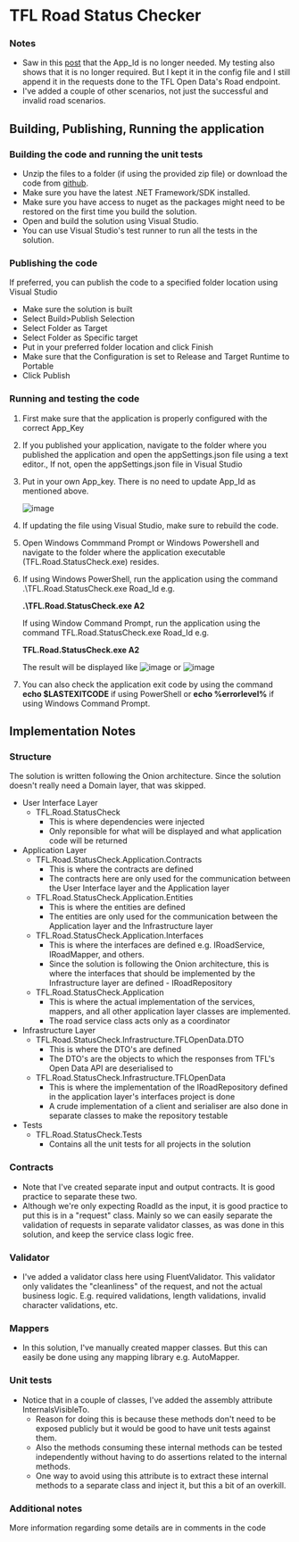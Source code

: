 # TFL Road Status Checker

### Notes
* Saw in this [post](https://techforum.tfl.gov.uk/t/not-able-to-find-app-id-and-key/1883/2) that the App_Id is no longer needed. My testing also shows that it is no longer required. But I kept it in the config file and I still append it in the requests done to the TFL Open Data's Road endpoint.
* I've added a couple of other scenarios, not just the successful and invalid road scenarios.

## Building, Publishing, Running the application

### Building the code and running the unit tests
* Unzip the files to a folder (if using the provided zip file) or download the code from [github](https://github.com/rbbarranco/tfl-road-statuscheck). 
* Make sure you have the latest .NET Framework/SDK installed.
* Make sure you have access to nuget as the packages might need to be restored on the first time you build the solution.
* Open and build the solution using Visual Studio. 
* You can use Visual Studio's test runner to run all the tests in the solution.

### Publishing the code
If preferred, you can publish the code to a specified folder location using Visual Studio
* Make sure the solution is built
* Select Build>Publish Selection
* Select Folder as Target
* Select Folder as Specific target
* Put in your preferred folder location and click Finish
* Make sure that the Configuration is set to Release and Target Runtime to Portable
* Click Publish

### Running and testing the code
1. First make sure that the application is properly configured with the correct App_Key
2. If you published your application, navigate to the folder where you published the application and open the appSettings.json file using a text editor., If not, open the appSettings.json file in Visual Studio
3. Put in your own App_key. There is no need to update App_Id as mentioned above.

   ![image](https://user-images.githubusercontent.com/21362502/222507673-6ad7da13-aa23-459d-a18d-29cf3fb3b5b3.png)

4. If updating the file using Visual Studio, make sure to rebuild the code.
5. Open Windows Commmand Prompt or Windows Powershell and navigate to the folder where the application executable (TFL.Road.StatusCheck.exe) resides.
6. If using Windows PowerShell, run the application using the command .\TFL.Road.StatusCheck.exe Road_Id e.g. 
   
   **.\TFL.Road.StatusCheck.exe A2**

   If using Window Command Prompt, run the application using the command TFL.Road.StatusCheck.exe Road_Id e.g. 
   
   **TFL.Road.StatusCheck.exe A2**

    The result will be displayed like
![image](https://user-images.githubusercontent.com/21362502/222509872-305708b7-f7f8-4c29-b34e-3586b040dd23.png) or
![image](https://user-images.githubusercontent.com/21362502/222510027-7c368c77-7b01-4fab-a841-ebce0b2abc5e.png)
 
7. You can also check the application exit code by using the command **echo $LASTEXITCODE** if using PowerShell or **echo %errorlevel%** if using Windows Command Prompt.

## Implementation Notes

### Structure
The solution is written following the Onion architecture. Since the solution doesn't really need a Domain layer, that was skipped.
* User Interface Layer
   * TFL.Road.StatusCheck
      * This is where dependencies were injected
      * Only reponsible for what will be displayed and what application code will be returned
* Application Layer
   * TFL.Road.StatusCheck.Application.Contracts
      * This is where the contracts are defined
      * The contracts here are only used for the communication between the User Interface layer and the Application layer
   * TFL.Road.StatusCheck.Application.Entities
      * This is where the entities are defined
      * The entities are only used for the communication between the Application layer and the Infrastructure layer
   * TFL.Road.StatusCheck.Application.Interfaces
      * This is where the interfaces are defined e.g. IRoadService, IRoadMapper, and others.
      * Since the solution is following the Onion architecture, this is where the interfaces that should be implemented by the Infrastructure layer are defined - IRoadRepository
   * TFL.Road.StatusCheck.Application
      * This is where the actual implementation of the services, mappers, and all other application layer classes are implemented.
      * The road service class acts only as a coordinator
* Infrastructure Layer
   * TFL.Road.StatusCheck.Infrastructure.TFLOpenData.DTO
      * This is where the DTO's are defined
      * The DTO's are the objects to which the responses from TFL's Open Data API are deserialised to
   * TFL.Road.StatusCheck.Infrastructure.TFLOpenData
      * This is where the implementation of the IRoadRepository defined in the application layer's interfaces project is done
      * A crude implementation of a client and serialiser are also done in separate classes to make the repository testable
* Tests
   * TFL.Road.StatusCheck.Tests
      * Contains all the unit tests for all projects in the solution
  
### Contracts
* Note that I've created separate input and output contracts. It is good practice to separate these two. 
* Although we're only expecting RoadId as the input, it is good practice to put this is in a "request" class. Mainly so we can easily separate the validation of requests in separate validator classes, as was done in this solution, and keep the service class logic free.

### Validator
* I've added a validator class here using FluentValidator. This validator only validates the "cleanliness" of the request, and not the actual business logic. E.g. required validations, length validations, invalid character validations, etc.

### Mappers
* In this solution, I've manually created mapper classes. But this can easily be done using any mapping library e.g. AutoMapper.

### Unit tests
* Notice that in a couple of classes, I've added the assembly attribute InternalsVisibleTo. 
   * Reason for doing this is because these methods don't need to be exposed publicly but it would be good to have unit tests against them.
   * Also the methods consuming these internal methods can be tested independently without having to do assertions related to the internal methods.
   * One way to avoid using this attribute is to extract these internal methods to a separate class and inject it, but this a bit of an overkill.

### Additional notes
More information regarding some details are in comments in the code
